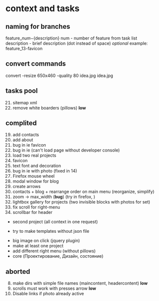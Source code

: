 # context and tasks

## naming for branches
feature_${num}-${description}
num - number of feature from task list
description - brief description (dot instead of space) *optional*
example: feature_13-favicon

## convert commands
convert -resize 650x460 -quality 80 idea.jpg idea.jpg

## tasks pool
21. sitemap xml
10. remove white boarders (pillows) **low**

## complited
19. add contacts
20. add about
17. bug in ie favicon
16. bug in ie (can't load page without developer console)
18. load two real projects
13. favicon
14. text font and decoration
15. bug in ie with photo (fixed in 14)
12. Firefox mouse wheel
13. modal window for blog
6. create arrows
5. contacts + blog + rearrange order on main menu (reorganize, simplify)
4. zoom -> max_width (**bug**) (try in firefox, )
3. lightbox gallery for projects (two invisible blocks with photos for set)
1. fix scroll for right-menu
2. scrollbar for header
+ second project (all context in one request)
- try to make templates without json file
+ big image on click (jquery plugin)
+ make at least one project
+ add different right menu (without pillows)
+ core (Проектирование, Дизайн, состояние)

## aborted
8. make dirs with simple file names (maincontent, headercontent) **low**
9. scrolls must work with presses arrow **low**
11. Disable links if photo already active
